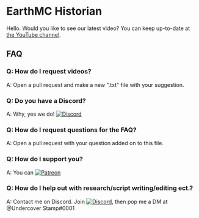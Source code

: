 # EarthMC Historian
Hello. Would you like to see our latest video?
You can keep up-to-date at [the YouTube channel](https://www.youtube.com/channel/UCeSfl0IWQHySIbdj0PUikhg).

## FAQ

### Q: How do I request videos?
A: Open a pull request and make a new ".txt" file with your suggestion.

### Q: Do you have a Discord?
A: Why, yes we do! [![Discord](https://img.shields.io/discord/804709519732506646?label=Join%20here%21)](https://discord.gg/3tkRnKJxj7)

### Q: How do I request questions for the FAQ?
A: Open a pull request with your question added on to this file. 

### Q: How do I support you?
A: You can [![Patreon](https://img.shields.io/badge/Support%20me%20on-Patreon-orange)](https://patreon.com/unsttv)

### Q: How do I help out with research/script writing/editing ect.?
A: Contact me on Discord. Join [![Discord](https://img.shields.io/discord/804709519732506646?label=our%20Discord)](https://discord.gg/3tkRnKJxj7), then pop me a DM at @Undercover Stamp#0001
